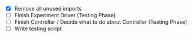 - [x] Remove all unused imports
- [ ] Finish Experiment Driver (Testing Phase)
- [ ] Finish Controller / Decide what to do about Controller (Testing Phase)
- [ ] Write testing script
